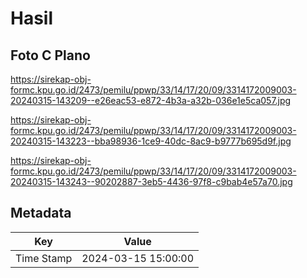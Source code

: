 # Hasil

## Foto C Plano

https://sirekap-obj-formc.kpu.go.id/2473/pemilu/ppwp/33/14/17/20/09/3314172009003-20240315-143209--e26eac53-e872-4b3a-a32b-036e1e5ca057.jpg

https://sirekap-obj-formc.kpu.go.id/2473/pemilu/ppwp/33/14/17/20/09/3314172009003-20240315-143223--bba98936-1ce9-40dc-8ac9-b9777b695d9f.jpg

https://sirekap-obj-formc.kpu.go.id/2473/pemilu/ppwp/33/14/17/20/09/3314172009003-20240315-143243--90202887-3eb5-4436-97f8-c9bab4e57a70.jpg


## Metadata

| Key        | Value               |
| ---------- | ------------------- |
| Time Stamp | 2024-03-15 15:00:00 |



